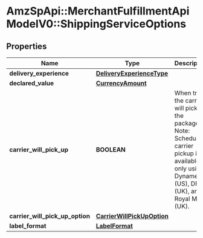 # AmzSpApi::MerchantFulfillmentApiModelV0::ShippingServiceOptions

## Properties
Name | Type | Description | Notes
------------ | ------------- | ------------- | -------------
**delivery_experience** | [**DeliveryExperienceType**](DeliveryExperienceType.md) |  | 
**declared_value** | [**CurrencyAmount**](CurrencyAmount.md) |  | [optional] 
**carrier_will_pick_up** | **BOOLEAN** | When true, the carrier will pick up the package. Note: Scheduled carrier pickup is available only using Dynamex (US), DPD (UK), and Royal Mail (UK). | 
**carrier_will_pick_up_option** | [**CarrierWillPickUpOption**](CarrierWillPickUpOption.md) |  | [optional] 
**label_format** | [**LabelFormat**](LabelFormat.md) |  | [optional] 

